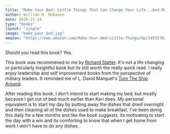```yaml
---
title: "Make Your Bed: Little Things That Can Change Your Life...And Maybe the World"
author: William H. McRaven
date: 2018-11-14
type: "books"
layout: "single"
image: "make_your_bed.jpg"
amazon: "https://www.amazon.com/Make-Your-Bed-Little-Things/dp/1455570249"
---
```


Should you read this book? Yes.

This book was recommened to me by [Richard Slatter](https://twitter.com/richardslatter). It's not a life changing or particularly insightful book but its still worth the really quick read. I really enjoy leadership and self improvement books from the perspective of military leaders. It reminded me of L. David Marquet's [Turn The Ship Around](https://www.amazon.com/Turn-Ship-Around-Turning-Followers-ebook/dp/B00AFPVP0Y).

After reading this book, I don't intend to start making my bed, but mostly because I get out of bed much earlier than Kari does. My personal equivalent is to start my day by putting away the dishes that dried overnight and then cleaning all of the dishes used to make breakfast. I've been doing this daily for a few months and like the book suggests, its motivating to start the day with a win and its comforting to know that when I get home from work I won't have to do any dishes.

